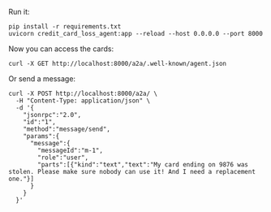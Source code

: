 Run it:

```shell
pip install -r requirements.txt
uvicorn credit_card_loss_agent:app --reload --host 0.0.0.0 --port 8000
```

Now you can access the cards:

```shell
curl -X GET http://localhost:8000/a2a/.well-known/agent.json
```

Or send a message:

```shell
curl -X POST http://localhost:8000/a2a/ \
  -H "Content-Type: application/json" \
  -d '{
    "jsonrpc":"2.0",
    "id":"1",
    "method":"message/send",
    "params":{
      "message":{
        "messageId":"m-1",
        "role":"user",
        "parts":[{"kind":"text","text":"My card ending on 9876 was stolen. Please make sure nobody can use it! And I need a replacement one."}]
      }
    }
  }'
```